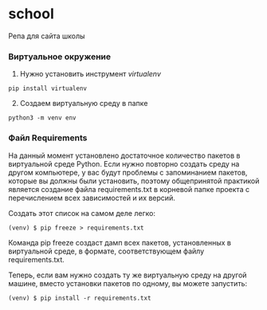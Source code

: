 # school
Репа для сайта школы

### Виртуальное окружение
1. Нужно установить инструмент *virtualenv*
```
pip install virtualenv
```
2. Создаем виртуальную среду в папке
```
python3 -m venv env
```

### Файл Requirements

На данный момент установлено достаточное количество пакетов в виртуальной среде Python.
Если нужно повторно создать среду на другом компьютере, у вас будут проблемы с запоминанием пакетов,
которые вы должны были установить, поэтому общепринятой практикой является создание файла requirements.txt
в корневой папке проекта с перечислением всех зависимостей и их версий.

Создать этот список на самом деле легко:
```console
(venv) $ pip freeze > requirements.txt
```
Команда pip freeze создаст дамп всех пакетов, установленных в виртуальной среде, в формате, соответствующем файлу
requirements.txt.

Теперь, если вам нужно создать ту же виртуальную среду на другой машине, вместо установки пакетов по одному,
вы можете запустить:
```console
(venv) $ pip install -r requirements.txt
```
